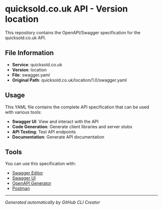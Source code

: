 # quicksold.co.uk API - Version location

This repository contains the OpenAPI/Swagger specification for the quicksold.co.uk API.

## File Information

- **Service**: quicksold.co.uk
- **Version**: location
- **File**: swagger.yaml
- **Original Path**: quicksold.co.uk/location/1.0/swagger.yaml

## Usage

This YAML file contains the complete API specification that can be used with various tools:

- **Swagger UI**: View and interact with the API
- **Code Generation**: Generate client libraries and server stubs
- **API Testing**: Test API endpoints
- **Documentation**: Generate API documentation

## Tools

You can use this specification with:

- [Swagger Editor](https://editor.swagger.io/)
- [Swagger UI](https://swagger.io/tools/swagger-ui/)
- [OpenAPI Generator](https://openapi-generator.tech/)
- [Postman](https://www.postman.com/)

---

*Generated automatically by GitHub CLI Creator*
